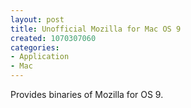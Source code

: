 ```yaml
--- 
layout: post
title: Unofficial Mozilla for Mac OS 9
created: 1070307060
categories: 
- Application
- Mac
---
```

Provides binaries of Mozilla for OS 9.
